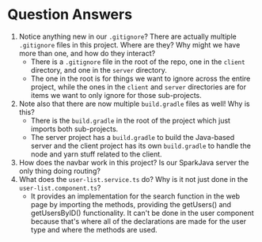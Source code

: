 # Question Answers

1. Notice anything new in our ``.gitignore``? There are actually
multiple ``.gitignore`` files in this project. Where are they?
Why might we have more than one, and how do they interact?
    - There is a `.gitignore` file in the root of the repo, one in the `client` directory, and one in the `server` directory.
    - The one in the root is for things we want to ignore across the entire project, while the ones in the `client` and `server` directories are for items we want to only ignore for those sub-projects.
2. Note also that there are now multiple ``build.gradle`` files
as well! Why is this?
    - There is the `build.gradle` in the root of the project which just imports both sub-projects.
    - The server project has a `build.gradle` to build the Java-based server and the client project has its own `build.gradle` to handle the node and yarn stuff related to the client.
3. How does the navbar work in this project? Is our SparkJava server
the only thing doing routing?
4. What does the `user-list.service.ts` do? Why is it not just done in
the `user-list.component.ts`?
    - It provides an implementation for the search function in the web page by importing the methods, providing the getUsers() and getUsersByID() functionality. It can't be done in the user component because that's where all of the declarations are made for the user type and where the methods are used.
